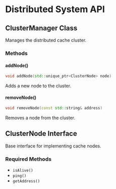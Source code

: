 # Distributed System API

## ClusterManager Class
Manages the distributed cache cluster.

### Methods

#### addNode()
```cpp
void addNode(std::unique_ptr<ClusterNode> node)
```
Adds a new node to the cluster.

#### removeNode()
```cpp
void removeNode(const std::string& address)
```
Removes a node from the cluster.

## ClusterNode Interface
Base interface for implementing cache nodes.

### Required Methods
- `isAlive()`
- `ping()`
- `getAddress()`